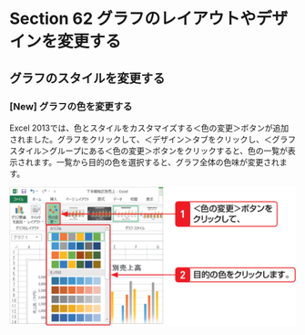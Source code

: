# Section 62 グラフのレイアウトやデザインを変更する

## グラフのスタイルを変更する

### [New] グラフの色を変更する

Excel 2013では、色とスタイルをカスタマイズする＜色の変更＞ボタンが追加されました。グラフをクリックして、＜デザイン＞タブをクリックし、＜グラフスタイル＞グループにある＜色の変更＞ボタンをクリックすると、色の一覧が表示されます。一覧から目的の色を選択すると、グラフ全体の色味が変更されます。

![](003.png)
